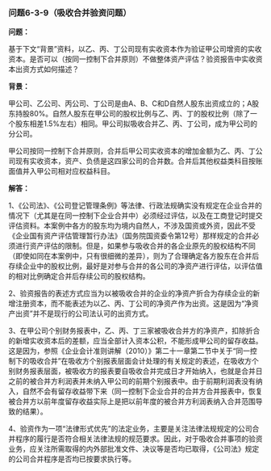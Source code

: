### 问题6-3-9（吸收合并验资问题）

**问题：**

基于下文“背景”资料，以乙、丙、丁公司现有实收资本作为验证甲公司增资的实收资本。是否可以（按同一控制下合并原则）不做整体资产评估？验资报告中实收资本出资方式如何描述？

**背景：**

甲公司、乙公司、丙公司、丁公司是由A、B、C和D自然人股东出资成立的；A股东持股80%。自然人股东在甲公司的股权比例与乙、丙、丁的股权比例（除了一个股东相差1.5%左右）相同。甲公司拟吸收合并乙、丙、丁公司，成为甲公司的分公司。

甲公司按同一控制下合并原则，合并后甲公司实收资本的增加金额为乙、丙、丁公司现有实收资本，资产、负债是这四家公司的合并数。合并后其他权益类科目按账面值并入甲公司相对应权益科目。

**解答：**

1、《公司法》、《公司登记管理条例》等法律、行政法规确实没有规定在企业合并的情况下（尤其是在同一控制下企业合并中）必须经过评估，以及在工商登记时提交评估资料。本案例中各方的股东均为境内自然人，不涉及国资或外资，因此不受《企业国有资产评估管理暂行办法》（国务院国资委令第12号）那样规定的合并必须进行资产评估的限制。但是，如果参与吸收合并的各企业原先的股权结构不同（即使如同在本案例中，只有很细微的差异），则为了合理确定各方股东在合并后存续企业中的股权比例，最好是对参与合并的各公司的净资产进行评估，以评估值的相对比例确定合并后存续公司的股权结构。

2、验资报告的表述方式应当为以被吸收合并的企业的净资产折合为存续企业的新增注册资本，而不能表述为以乙、丙、丁公司的净资产作为出资。这是因为“净资产出资”并不是现行的公司法认可的出资方式。

3、在甲公司个别财务报表中，乙、丙、丁三家被吸收合并方的净资产，扣除折合的新增实收资本后的差额，应当全部计入资本公积，不能形成甲公司的留存收益。这是因为，参照《企业会计准则讲解（2010）》第二十一章第二节中关于“同一控制下的吸收合并”在吸收方个别报表层面会计处理的有关规定的表述，在吸收方个别财务报表层面，被吸收方的报表要自吸收合并完成日才开始纳入，也就是合并日之前的被合并方利润表并未纳入甲公司的前期个别报表中。由于前期利润表没有纳入，自然不会有留存收益带下来（同一控制下企业合并的合并方合并报表中，恢复被合并方以前年度留存收益实际上是把以前年度的被合并方利润表纳入合并范围导致的结果）。

4、验资作为一项“法律形式优先”的法定业务，主要是关注法律法规规定的公司合并程序的履行是否符合相关法律法规的规范要求。因此，对于吸收合并事项的验资业务，应关注所需取得的内外部批准文件、决议等是否均已取得，《公司法》规定的公司合并程序是否均已按要求执行等。